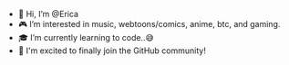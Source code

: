 - 👾 Hi, I’m @Erica
- 🎮 I’m interested in music, webtoons/comics, anime, btc, and gaming.
- 🎓 I’m currently learning to code..😅
- 🫶 I'm excited to finally join the GitHub community!


<!---
8BitPixelzz/8BitPixelzz is a ✨ special ✨ repository because its `README.md` (this file) appears on your GitHub profile.
You can click the Preview link to take a look at your changes.
--->
